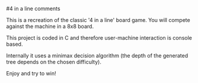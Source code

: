 #4 in a line comments

This is a recreation of the classic '4 in a line' board game. You will compete against the machine in a 8x8 board. 

This project is coded in C and therefore user-machine interaction is console based.

Internally it uses a minimax decision algorithm (the depth of the generated tree depends on the chosen difficulty).

Enjoy and try to win!
